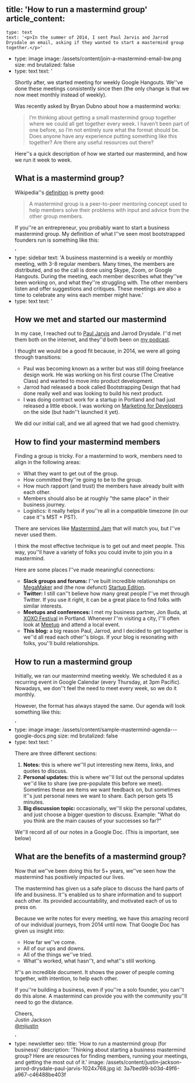title: 'How to run a mastermind group'
article_content:
  -
    type: text
    text: '<p>In the summer of 2014, I sent Paul Jarvis and Jarrod Drysdale an email, asking if they wanted to start a mastermind group together.</p>'
  -
    type: image
    image: /assets/content/join-a-mastermind-email-bw.png
    size: md
    brutalized: false
  -
    type: text
    text: '<p>Shortly after, we started meeting for weekly Google Hangouts. We''ve done these meetings consistently since then (the only change is that we now meet monthly instead of weekly).</p><p>Was recently asked by Bryan Dubno about how a mastermind works:</p><blockquote><p>I’m thinking about getting a small mastermind group together where we could all get together every week. I haven’t been part of one before, so I’m not entirely sure what the format should be. Does anyone have any experience putting something like this together? Are there any useful resources out there?</p></blockquote><p>Here''s a quick description of how we started our mastermind, and how we run it week to week.</p><h2>What is a mastermind group?</h2><p>Wikipedia''s <a href="https://en.wikipedia.org/wiki/Mastermind_group">definition</a> is pretty good:</p><blockquote><p>A mastermind group is a peer-to-peer mentoring concept used to help members solve their problems with input and advice from the other group members.</p></blockquote><p>If you''re an entrepreneur, you probably want to start a business mastermind group. My definition of what I''ve seen most bootstrapped founders run is something like this:</p>'
  -
    type: sidebar
    text: 'A business mastermind is a weekly or monthly meeting, with 3-8 regular members. Many times, the members are distributed, and so the call is done using Skype, Zoom, or Google Hangouts. During the meeting, each member describes what they''ve been working on, and what they''re struggling with. The other members listen and offer suggestions and critiques. These meetings are also a time to celebrate any wins each member might have.'
  -
    type: text
    text: '<h2>How we met and started our mastermind</h2><p>In my case, I reached out to <a href="https://twitter.com/pjrvs">Paul Jarvis</a> and Jarrod Drysdale. I''d met them both on the internet, and they''d both been on <a href="https://productpeople.tv">my podcast</a>.</p><p>I thought we would be a good fit because, in 2014, we were all going through transitions:</p><ul><li>Paul was becoming known as a writer but was still doing freelance design work. He was working on his first course (The Creative Class) and wanted to move into product development.</li><li>Jarrod had released a book called Bootstrapping Design that had done really well and was looking to build his next product.</li><li>I was doing contract work for a startup in Portland and had just released a little ebook. I was working on <a href="https://devmarketing.xyz">Marketing for Developers</a> on the side (but hadn''t launched it yet).</li></ul><p>We did our initial call, and we all agreed that we had good chemistry.</p><h2>How to find your mastermind members</h2><p>Finding a group is tricky. For a mastermind to work, members need to align in the following areas:</p><ul><li>What they want to get out of the group.</li><li>How committed they''re going to be to the group.</li><li>How much rapport (and trust) the members have already built with each other.</li><li>Members should also be at roughly "the same place" in their business journey.</li><li>Logistics: it really helps if you''re all in a compatible timezone (in our case it''s MST + PST).</li></ul><p>There are services like <a href="https://mastermindjam.com/">Mastermind Jam</a> that will match you, but I''ve never used them.</p><p>I think the most effective technique is to get out and meet people. This way, you''ll have a variety of folks you could invite to join you in a mastermind.</p><p>Here are some places I''ve made meaningful connections:</p><ul><li><b>Slack groups and forums:</b> I''ve built incredible relationships on <a href="https://megamaker.co">MegaMaker</a>&nbsp;and (the now defunct) <a href="https://web.archive.org/web/20140103032654/http://startupedition.com/">Startup Edition</a>.</li><li><b>Twitter:</b>&nbsp;I still can''t believe how many great people I''ve met through Twitter. If you use it right, it can be a great place to find folks with similar interests.</li><li><b>Meetups and conferences: </b>I met my business partner, Jon Buda, at <a href="https://2019.xoxofest.com/">XOXO Festival</a> in Portland. Whenever I''m visiting a city, I''ll often look at <a href="https://www.meetup.com/">Meetup</a> and attend a local event.</li><li><b>This blog:</b>&nbsp;a big reason Paul, Jarrod, and I decided to get together is we''d all read each other''s blogs. If your blog is resonating with folks, you''ll build relationships.</li></ul><h2>How to run a mastermind group</h2><p>Initially, we ran our mastermind meeting weekly. We scheduled it as a recurring event in Google Calendar (every Thursday, at 3pm Pacific). Nowadays, we don''t feel the need to meet every week, so we do it monthly.</p><p>However, the format has always stayed the same. Our agenda will look something like this:</p>'
  -
    type: image
    image: /assets/content/sample-mastermind-agenda---google-docs.png
    size: md
    brutalized: false
  -
    type: text
    text: '<p>There are three different sections:</p><ol><li><b>Notes:</b> this is where we''ll put interesting new items, links, and quotes to discuss.</li><li><b>Personal updates: </b>this is where we''ll list out the personal updates we''d like to share (we pre-populate this before we meet). Sometimes these are items we want feedback on, but sometimes it''s just personal news we want to share. Each person gets 15 minutes.</li><li><b>Big discussion topic: </b>occasionally, we''ll skip the personal updates, and just choose a bigger question to discuss. Example: "What do you think are the main causes of your successes so far?"</li></ol><p>We''ll record all of our notes in a Google Doc. (This is important, see below)</p><h2>What are the benefits of a mastermind group?</h2><p>Now that we''ve been doing this for 5+ years, we''ve seen how the mastermind has positively impacted our lives.</p><p>The mastermind has given us a safe place to discuss the hard parts of life and business. It''s enabled us to share information and to support each other. Its provided accountability, and motivated each of us to press on.</p><p>Because we write notes for every meeting, we have this amazing record of our individual journeys, from 2014 until now. That Google Doc has given us insight into:</p><ul><li>How far we''ve come.</li><li>All of our ups and downs.</li><li>All of the things we''ve tried.</li><li>What''s worked, what hasn''t, and what''s still working.</li></ul><p>It''s an incredible document. It shows the power of people coming together, with intention, to help each other.</p><p>If you''re building a business, even if you''re a solo founder, you can''t do this alone. A mastermind can provide you with the community you''ll need to go the distance.</p><p>Cheers,<br>Justin Jackson<br><a href="https://twitter.com/mijustin">@mijustin</a></p>'
  -
    type: newsletter
seo:
  title: 'How to run a mastermind group (for business)'
  description: 'Thinking about starting a business mastermind group? Here are resources for finding members, running your meetings, and getting the most out of it.'
  image: /assets/content/justin-jackson-jarrod-drysdale-paul-jarvis-1024x768.jpg
id: 3a7bed99-b03d-49f6-a967-c46488be403f
